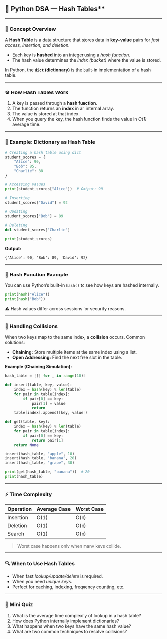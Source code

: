 ## 🧩 Python DSA — Hash Tables**

---

### 🧠 **Concept Overview**

A **Hash Table** is a data structure that stores data in **key–value** pairs for *fast access, insertion, and deletion.*

* Each key is **hashed** into an integer using a *hash function*.
* The hash value determines the *index (bucket)* where the value is stored.

In Python, the **`dict` (dictionary)** is the built-in implementation of a hash table.

---

### ⚙️ **How Hash Tables Work**

1. A key is passed through a **hash function**.
2. The function returns an **index** in an internal array.
3. The value is stored at that index.
4. When you query the key, the hash function finds the value in *O(1)* average time.

---

### 🧮 **Example: Dictionary as Hash Table**

```python
# Creating a hash table using dict
student_scores = {
    "Alice": 90,
    "Bob": 85,
    "Charlie": 88
}

# Accessing values
print(student_scores["Alice"])  # Output: 90

# Inserting
student_scores["David"] = 92

# Updating
student_scores["Bob"] = 89

# Deleting
del student_scores["Charlie"]

print(student_scores)
```

**Output:**

```
{'Alice': 90, 'Bob': 89, 'David': 92}
```

---

### 🔢 **Hash Function Example**

You can use Python’s built-in `hash()` to see how keys are hashed internally.

```python
print(hash("Alice"))
print(hash("Bob"))
```

⚠️ Hash values differ across sessions for security reasons.

---

### 🧩 **Handling Collisions**

When two keys map to the same index, a **collision** occurs.
Common solutions:

* **Chaining:** Store multiple items at the same index using a list.
* **Open Addressing:** Find the next free slot in the table.

**Example (Chaining Simulation):**

```python
hash_table = [[] for _ in range(10)]

def insert(table, key, value):
    index = hash(key) % len(table)
    for pair in table[index]:
        if pair[0] == key:
            pair[1] = value
            return
    table[index].append([key, value])

def get(table, key):
    index = hash(key) % len(table)
    for pair in table[index]:
        if pair[0] == key:
            return pair[1]
    return None

insert(hash_table, "apple", 10)
insert(hash_table, "banana", 20)
insert(hash_table, "grape", 30)

print(get(hash_table, "banana"))  # 20
print(hash_table)
```

---

### ⚡ **Time Complexity**

| Operation | Average Case | Worst Case |
| --------- | ------------ | ---------- |
| Insertion | O(1)         | O(n)       |
| Deletion  | O(1)         | O(n)       |
| Search    | O(1)         | O(n)       |

> Worst case happens only when many keys collide.

---

### 🔍 **When to Use Hash Tables**

* When fast *lookup/update/delete* is required.
* When you need *unique keys*.
* Perfect for caching, indexing, frequency counting, etc.

---

### 🧠 **Mini Quiz**

1. What is the average time complexity of lookup in a hash table?
2. How does Python internally implement dictionaries?
3. What happens when two keys have the same hash value?
4. What are two common techniques to resolve collisions?
